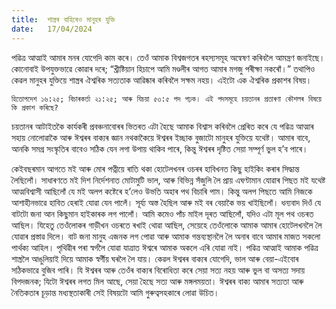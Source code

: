 ```yaml
---
title:  শাস্ত্ৰৰ বাহিৰেও মানুহৰ যুক্তি
date:   17/04/2024
---
```


পৱিত্ৰ আত্মাই আমাৰ মনৰ যোগেদি কাম কৰে। তেওঁ আমাক বিশ্বজগতৰ ৰহস্যসমূহ অন্বেষণ কৰিবলৈ আমন্ত্ৰণ জনাইছে। কোনোবাই উপযুক্তভাৱে কোৱাৰ দৰে; “খ্ৰীষ্টিয়ান হিচাপে আমি মণ্ডলীৰ আগত আমাৰ মগজু পৰীক্ষা নকৰোঁ।” তথাপিও কেৱল মানুহৰ যুক্তিয়ে শাস্ত্ৰৰ ঐশ্বৰিক সত্যতাক আৱিষ্কাৰ কৰিবলৈ সক্ষম নহয়। এইটো এক ঐশ্বৰিক প্ৰকাশৰ বিষয়।

`হিতোপদেশ ১৬:২৫; বিচাৰকৰ্তা ২১:২৫; আৰু যিচয়া ৫৩:৫ পদ পঢ়ক। এই পদসমূহে চয়তানৰ প্ৰতাৰণা কৌশলৰ বিষয়ে কি প্ৰকাশ কৰিছে?`

চয়তানৰ আটাইতকৈ কাৰ্যকৰী প্ৰবঞ্চনাবোৰৰ ভিতৰত এটা হৈছে আমাক বিশ্বাস কৰিবলৈ প্ৰেৰিত কৰে যে পৱিত্ৰ আত্মাৰ সহায় নোলোৱাকৈ আৰু ঈশ্বৰৰ বাক্যৰ জ্ঞান নথকাকৈয়ে ঈশ্বৰৰ ইচ্ছাক বুজাটো মানুহৰ যুক্তিয়ে যথেষ্ট। আমাৰ বাবে, আনকি সমগ্ৰ সংস্কৃতিৰ বাবেও সঠিক যেন লগা উপায় থাকিব পাৰে, কিন্তু ঈশ্বৰৰ দৃষ্টিত সেয়া সম্পূৰ্ণ ভুল হ’ব পাৰে।

কেইবছৰমান আগতে মই আৰু মোৰ পত্নীয়ে ৰাতি থকা হোটেলখনৰ ওচৰৰ হাবিখনত কিছু হাইকিং কৰাৰ সিদ্ধান্ত লৈছিলোঁ। সাধাৰণতে মই দিশ নিৰ্দেশনাত মোটামুটি ভাল, আৰু বিভিন্ন সঁজুলি লৈ প্ৰায় এঘণ্টামান যোৱাৰ পিছত মই যথেষ্ট আত্মবিশ্বাসী আছিলোঁ যে মই অলপ কষ্টেৰে হ’লেও উভতি অহাৰ পথ বিচাৰি পাম। কিন্তু অলপ পিছতে আমি নিজকে আশাহীনভাৱে হাবিত হেৰাই যোৱা যেন পালেঁ। সূৰ্য্য অস্ত হৈছিল আৰু মই বৰ বেয়াকৈ ভয় খাইছিলোঁ। ধন্যবাদ দিওঁ যে বাটটো জনা আন কিছুমান হাইকাৰক লগ পালোঁ। আমি কমেও পাঁচ মাইল দূৰত আছিলোঁ, যদিও এটা মূল পথ ওচৰত আছিল। যিহেতু তেওঁলোকৰ গাড়ীখন ওচৰতে ৰখাই থোৱা আছিল, সেয়েহে তেওঁলোকে আমাক আমাৰ হোটেলখনলৈ লৈ যোৱাৰ প্ৰস্তাৱ দিলে। বাট জনা মানুহ এজনক লগ পোৱা আৰু আমাক গন্তব্যস্থানলৈ লৈ অনাৰ বাবে আমাৰ মাজত সকলো পাৰ্থক্য আহিল। পৃথিৱীৰ পৰা স্বৰ্গলৈ যোৱা যাত্ৰাত ঈশ্বৰে আমাক অকলে এৰি যোৱা নাই। পৱিত্ৰ আত্মাই আমাক পৱিত্ৰ শাস্ত্ৰলৈ আঙুলিয়াই দিয়ে আমাক স্বৰ্গীয় ঘৰলৈ লৈ যায়। কেৱল ঈশ্বৰৰ বাক্যৰ যোগেদি, ভাল আৰু বেয়া-এইবোৰ সঠিকভাৱে বুজিব পাৰি। যি ঈশ্বৰৰ আৰু তেওঁৰ বাক্যৰ বিৰোধিতা কৰে সেয়া সত্য নহয় আৰু ভুল বা অসত্য সদায় বিপদজনক; যিটো ঈশ্বৰৰ লগত মিল আছে, সেয়া হৈছে সত্য আৰু মঙ্গলময়তা। ঈশ্বৰৰ বাক্য আমাৰ সত্যতা আৰু নৈতিকতাৰ চূড়ান্ত মধ্যস্থতাকাৰী সেই বিষয়টো আমি গুৰুত্বসহকাৰে লোৱা উচিত।